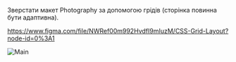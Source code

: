 Зверстати макет Photography за допомогою грідів (сторінка повинна бути адаптивна).

https://www.figma.com/file/NWRef00m992HvdfI9mIuzM/CSS-Grid-Layout?node-id=0%3A1

![Main](https://user-images.githubusercontent.com/72200398/200555439-b923d802-a0fa-4b45-96b6-10364b82683a.jpg)
